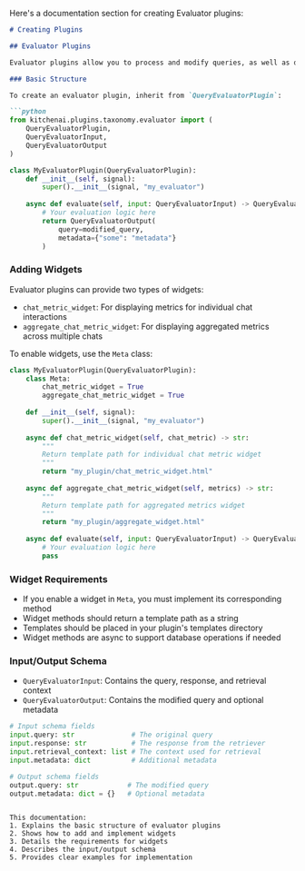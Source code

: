 Here's a documentation section for creating Evaluator plugins:

```markdown
# Creating Plugins

## Evaluator Plugins

Evaluator plugins allow you to process and modify queries, as well as display metrics and analytics through widgets.

### Basic Structure

To create an evaluator plugin, inherit from `QueryEvaluatorPlugin`:

```python
from kitchenai.plugins.taxonomy.evaluator import (
    QueryEvaluatorPlugin,
    QueryEvaluatorInput,
    QueryEvaluatorOutput
)

class MyEvaluatorPlugin(QueryEvaluatorPlugin):
    def __init__(self, signal):
        super().__init__(signal, "my_evaluator")
    
    async def evaluate(self, input: QueryEvaluatorInput) -> QueryEvaluatorOutput:
        # Your evaluation logic here
        return QueryEvaluatorOutput(
            query=modified_query,
            metadata={"some": "metadata"}
        )
```

### Adding Widgets

Evaluator plugins can provide two types of widgets:
- `chat_metric_widget`: For displaying metrics for individual chat interactions
- `aggregate_chat_metric_widget`: For displaying aggregated metrics across multiple chats

To enable widgets, use the `Meta` class:

```python
class MyEvaluatorPlugin(QueryEvaluatorPlugin):
    class Meta:
        chat_metric_widget = True
        aggregate_chat_metric_widget = True
    
    def __init__(self, signal):
        super().__init__(signal, "my_evaluator")
    
    async def chat_metric_widget(self, chat_metric) -> str:
        """
        Return template path for individual chat metric widget
        """
        return "my_plugin/chat_metric_widget.html"
    
    async def aggregate_chat_metric_widget(self, metrics) -> str:
        """
        Return template path for aggregated metrics widget
        """
        return "my_plugin/aggregate_widget.html"
    
    async def evaluate(self, input: QueryEvaluatorInput) -> QueryEvaluatorOutput:
        # Your evaluation logic here
        pass
```

### Widget Requirements

- If you enable a widget in `Meta`, you must implement its corresponding method
- Widget methods should return a template path as a string
- Templates should be placed in your plugin's templates directory
- Widget methods are async to support database operations if needed

### Input/Output Schema

- `QueryEvaluatorInput`: Contains the query, response, and retrieval context
- `QueryEvaluatorOutput`: Contains the modified query and optional metadata

```python
# Input schema fields
input.query: str              # The original query
input.response: str           # The response from the retriever
input.retrieval_context: list # The context used for retrieval
input.metadata: dict          # Additional metadata

# Output schema fields
output.query: str            # The modified query
output.metadata: dict = {}   # Optional metadata
```
```

This documentation:
1. Explains the basic structure of evaluator plugins
2. Shows how to add and implement widgets
3. Details the requirements for widgets
4. Describes the input/output schema
5. Provides clear examples for implementation
